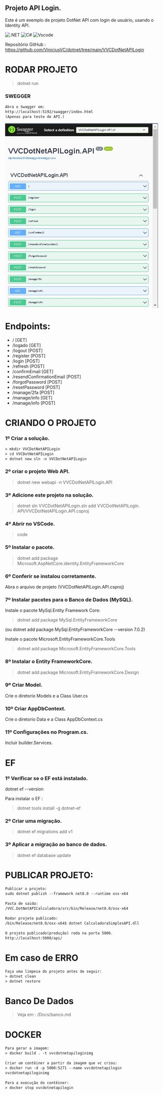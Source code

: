 
## Projeto API Login.

Este é um exemplo de projeto DotNet API com login de usuário, usando o Identity API.


![.NET](https://img.shields.io/badge/.NET-5C2D91?style=for-the-badge&logo=.net&logoColor=white)
![C#](https://img.shields.io/badge/c%23-%23239120.svg?style=for-the-badge&logo=csharp&logoColor=white)
![Vscode](https://img.shields.io/badge/Vscode-007ACC?style=for-the-badge&logo=visual-studio-code&logoColor=white)

Repositório GitHub : 
https://github.com/ViniciusVC/dotnet/tree/main/VVCDotNetAPILogin


# RODAR PROJETO 
> dotnet run


### SWEGGER
```
Abra o Swagger em:
http://localhost:5192/swagger/index.html
(Apenas para teste de API.)
```
![navegador swagger](Docs/screenshot_swagger_dotnet.jpg "screenshot")


# Endpoints:
* / [GET]
* /logado [GET]
* /logout [POST]
* /register [POST]
* /login [POST]
* /refresh [POST]
* /confirmEmail [GET]
* /resendConfirmationEmail [POST] 
* /forgotPassword [POST]
* /resetPassword [POST]
* /manage/2fa [POST]
* /manage/info [GET]
* /manage/info [POST]


# CRIANDO O PROJETO

### 1º Criar a solução.
```
> mkdir VVCDotNetAPILogin
> cd VVCDotNetAPILogin
> dotnet new sln -n VVCDotNetAPILogin
```

### 2º criar o projeto Web API.

> dotnet new webapi -n VVCDotNetAPILogin.API

### 3º Adicione este projeto na solução.

> dotnet sln VVCDotNetAPILogin.sln add VVCDotNetAPILogin.
API/VVCDotNetAPILogin.API.csproj

### 4º Abrir no VSCode.
> code

### 5º Instalar o pacote.
> dotnet add package Microsoft.AspNetCore.identity.EntityFrameworkCore

### 6º Conferir se instalou corretamente.
Abra o arquivo de projeto (VVCDotNetAPILogin.API.csproj)

### 7º Instalar pacotes para o Banco de Dados (MySQL).
Instale o pacote MySql.Entity Framework Core:
> dotnet add package MySql.EntityFrameworkCore

(ou dotnet add package MySql.EntityFrameworkCore --version 7.0.2)

Instale o pacote Microsoft.EntityFrameworkCore.Tools
> dotnet add package Microsoft.EntityFrameworkCore.Tools

### 8º Instalar o Entity FrameworkCore.
> dotnet add package Microsoft.EntityFrameworkCore.Design 

### 9º Criar Model.
Crie o diretorio Models e a Class User.cs

### 10º Criar AppDbContext.
Crie o diretorio Data e a Class AppDbContext.cs

### 11º Configurações no Program.cs.
Incluir builder.Services.

# EF

### 1º Verificar se o EF está instalado.
dotnet ef --version

Para instalar o EF :

> dotnet tools install -g dotnet-ef

### 2º Criar uma migração.
> dotnet ef migrations add v1

### 3º Aplicar a migração ao banco de dados.
> dotnet ef database update


# PUBLICAR PROJETO:
```
Publicar o projeto:
sudo dotnet publish --framework net8.0 --runtime osx-x64

Pasta de saida:
/VVC.DotNetAPICalculadora/src/bin/Release/net8.0/osx-x64

Rodar projeto publicado:
/bin/Release/net8.0/osx-x64$ dotnet CalculadoraSimplesAPI.dll

O projeto publicado(produção) roda na porta 5000.
http://localhost:5000/api/
```


# Em caso de ERRO
```
Faça uma limpesa do projeto antes de seguir:
> dotnet clean
> dotnet restore
```


# Banco De Dados 
> Veja em : /Docs/banco.md


# DOCKER
```
Para gerar a imagem:
> docker build . -t vvcdotnetapiloginimg

Criar um contêiner a partir da imagem que vc criou:
> docker run -d -p 5000:5271 --name vvcdotnetapilogin vvcdotnetapiloginimg

Para a execução do contêiner: 
> docker stop vvcdotnetapilogin
```
